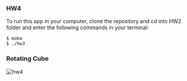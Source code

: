 ### HW4

To run this app in your computer, clone the repository and cd into HW2 folder and enter the following commands in your terminal:

```
$ make
$ ./hw3
```

### Rotating Cube

![hw4](https://user-images.githubusercontent.com/34432441/114118353-5011b000-98ae-11eb-9338-5faf06af061b.gif)
